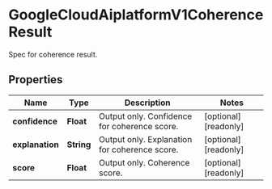 

# GoogleCloudAiplatformV1CoherenceResult

Spec for coherence result.

## Properties

| Name | Type | Description | Notes |
|------------ | ------------- | ------------- | -------------|
|**confidence** | **Float** | Output only. Confidence for coherence score. |  [optional] [readonly] |
|**explanation** | **String** | Output only. Explanation for coherence score. |  [optional] [readonly] |
|**score** | **Float** | Output only. Coherence score. |  [optional] [readonly] |



